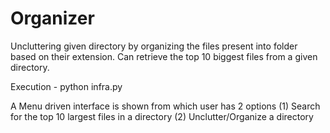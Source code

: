 # Organizer
Uncluttering given directory by organizing the files present into folder based on their extension.
Can retrieve the top 10 biggest files from a given directory.

Execution - 
  python infra.py
  
  A Menu driven interface is shown from which user has 2 options
  (1) Search for the top 10 largest files in a directory
  (2) Unclutter/Organize a directory
  

